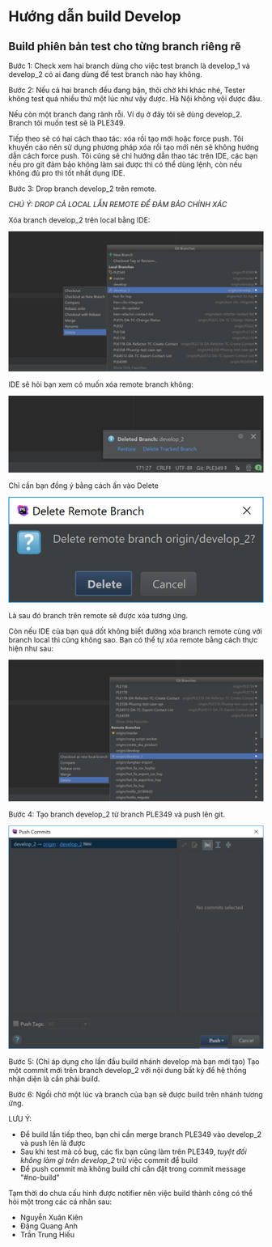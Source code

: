 # Hướng dẫn build Develop

## Build phiên bản test cho từng branch riêng rẽ

Bước 1: Check xem hai branch dùng cho việc test branch là develop_1 và develop_2 có ai đang dùng để test branch nào hay không.

Bước 2: Nếu cả hai branch đều đang bận, thôi chờ khi khác nhé, Tester không test quá nhiều thứ một lúc như vậy được. Hà Nội không vội được đâu.

Nếu còn một branch đang rãnh rỗi. Ví dụ ở đây tôi sẽ dùng develop_2. Branch tôi muốn test sẽ là PLE349.

Tiếp theo sẽ có hai cách thao tác: xóa rồi tạo mới hoặc force push. Tôi khuyến cáo nên sử dụng phương pháp xóa rồi tạo mới nên sẽ không hướng dẫn cách force push. Tôi cũng sẽ chỉ hướng dẫn thao tác trên IDE, các bạn nếu pro git đảm bảo không làm sai được thì có thể dùng lệnh, còn nếu không đủ pro thì tốt nhất dụng IDE.

Bước 3: Drop branch develop_2 trên remote.

*CHÚ Ý: DROP CẢ LOCAL LẪN REMOTE ĐỂ ĐẢM BẢO CHÍNH XÁC*

Xóa branch develop_2 trên local bằng IDE:

![Delete local develop_2](images/develop-1.png "Delete local develop_2")

IDE sẽ hỏi bạn xem có muốn xóa remote branch không:

![Delete local develop_2](images/develop-2.png "Delete local develop_2")

Chỉ cần bạn đồng ý bằng cách ấn vào Delete

![Delete local develop_2](images/develop-3.png "Delete local develop_2")

Là sau đó branch trên remote sẽ được xóa tương ứng.

Còn nếu IDE của bạn quá dốt không biết đường xóa branch remote cùng với branch local thì cũng không sao. Bạn có thể tự xóa remote bằng cách thực hiện như sau:

![Delete remote develop_2](images/develop-4.png "Delete remote develop_2")

Bước 4: Tạo branch develop_2 từ branch PLE349 và push lên git.

![Create branch develop 2](images/develop-5.png "Create branch develop_2")

Bước 5: (Chỉ áp dụng cho lần đầu build nhánh develop mà bạn mới tạo) Tạo một commit mới trên branch develop_2 với nội dung bất kỳ để hệ thống nhận diện là cần phải build.

Bước 6: Ngồi chờ một lúc và branch của bạn sẽ được build trên nhánh tương ứng.

LƯU Ý:

- Để build lần tiếp theo, bạn chỉ cần merge branch PLE349 vào develop_2 và push lên là được
- Sau khi test mà có bug, các fix bạn cũng làm trên PLE349, *tuyệt đối không làm gì trên develop_2* trừ việc commit để build
- Để push commit mà không build chỉ cần đặt trong commit message "#no-build"

Tạm thời do chưa cấu hình được notifier nên việc build thành công có thể hỏi một trong các cá nhân sau:

- Nguyễn Xuân Kiên
- Đặng Quang Anh
- Trần Trung Hiếu
